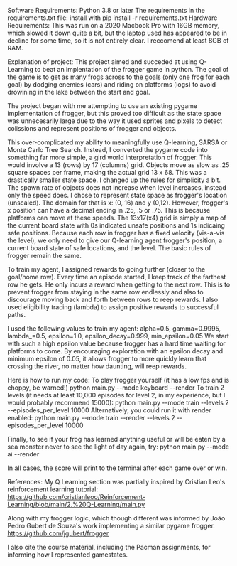 Software Requirements: Python 3.8 or later
The requirements in the requirements.txt file: install with pip install -r requirements.txt
Hardware Requirements: This was run on a 2020 Macbook Pro with 16GB memory, which slowed it down quite a bit, but the laptop used has appeared to be in decline for some time, so it is not entirely clear. I reccomend at least 8GB of RAM.

Explanation of project: This project aimed and succeded at using Q-Learning to beat an implentation of the frogger game in python.
The goal of the game is to get as many frogs across to the goals (only one frog for each goal) by dodging enemies (cars) and riding on platforms (logs) to avoid drowining in the lake between the start and goal.

The project began with me attempting to use an existing pygame implementation of frogger, but this proved too difficult as the state space was unnecesarily large due to the way it used sprites and pixels to detect colissions and represent positions of frogger and objects.

This over-complicated my ability to meaningfully use Q-learning, SARSA or Monte Carlo Tree Search. Instead, I converted the pygame code into something far more simple, a gird world interpretation of frogger. This would involve a 13 (rows) by 17 (columns) grid. Objects move as slow as .25 square spaces per frame, making the actual grid 13 x 68. This was a drastically smaller state space.
I changed up the rules for simplicity a bit. The spawn rate of objects does not increase when level increases, instead only the speed does. I chose to represent state space as frogger's location (unscaled). The domain for that is x: (0, 16) and y (0,12). However, frogger's x position can have a decimal ending in .25, .5 or .75. This is because platforms can move at these speeds.
The 13x17(x4) grid is simply a map of the current board state with 0s indicated unsafe positions and 1s indicaing safe positions. Because each row in frogger has a fixed velocity (vis-a-vis the level), we only need to give our Q-learning agent frogger's position, a current board state of safe locations, and the level. The basic rules of frogger remain the same.

To train my agent, I assigned rewards to going further (closer to the goal/home row). Every time an episode started, I keep track of the farthest row he gets. He only incurs a reward when getting to the next row. This is to prevent frogger from staying in the same row endlessly and also to discourage moving back and forth between rows to reep rewards.
I also used eligibility tracing (lambda) to assign positive rewards to successful paths.

I used the following values to train my agent: alpha=0.5, gamma=0.9995, lambda_=0.5, epsilon=1.0, epsilon_decay=0.999, min_epsilon=0.05
We start with such a high epsilon value because frogger has a hard time waiting for platforms to come. By encouraging exploration with an epsilon decay and minimum epsilon of 0.05, it allows frogger to more quickly learn that crossing the river, no matter how daunting, will reep rewards.

Here is how to run my code:
To play frogger yourself (it has a low fps and is choppy, be warned!)
  python main.py --mode keyboard --render
To train 2 levels (it needs at least 10,000 episodes for level 2, in my experience, but I would probably recommend 15000):
  python main.py --mode train --levels 2  --episodes_per_level 10000
Alternatively, you could run it with render enabled:
  python main.py --mode train --render --levels 2  --episodes_per_level 10000

Finally, to see if your frog has learned anything useful or will be eaten by a sea monster never to see the light of day again, try:
python main.py --mode ai --render

In all cases, the score will print to the terminal after each game over or win.

References:
My Q Learning section was partially inspired by Cristian Leo's reinforcement learning tutorial:
https://github.com/cristianleoo/Reinforcement-Learning/blob/main/2.%20Q-Learning/main.py

Along with my frogger logic, which though different was informed by João Pedro Gubert de Souza's work implementing a similar pygame frogger.
https://github.com/jgubert/frogger

I also cite the course material, including the Pacman assignments, for informing how I represented gamestates.
